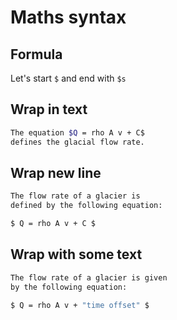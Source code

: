 # Maths syntax

## Formula

Let's start `$` and end with `$s`

## Wrap in text
```bash
The equation $Q = rho A v + C$
defines the glacial flow rate.
```

## Wrap new line
```bash
The flow rate of a glacier is
defined by the following equation:

$ Q = rho A v + C $
```

## Wrap with some text
```bash
The flow rate of a glacier is given
by the following equation:

$ Q = rho A v + "time offset" $
```
